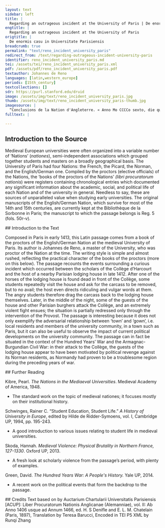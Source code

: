 ```yaml
---
layout: text
sidebar: left
title: |
  Regarding an outrageous incident at the University of Paris | De enormis casu in Universitate Parisiensis
engtitle: |
  Regarding an outrageous incident at the University of Paris
origtitle: |
  De enormis casu in Universitate Parisiensis
breadcrumb: true
permalink: "text/reno_incident_university_paris"
redirect_from: /text/regarding-outrageous-incident-university-paris
identifier: reno_incident_university_paris.md
tei: /assets/tei/reno_incident_university_paris.xml
pdf: /assets/pdf/reno_incident_university_paris.pdf
textauthor: Johannes de Reno
languages: [latin,western_europe]
periods: [15th_century]
textcollections: []
sdr: https://purl.stanford.edu/druid 
image: /assets/img/text/reno_incident_university_paris.jpg
thumb: /assets/img/text/reno_incident_university_paris-thumb.jpg
imagesource: |
  “Conclusions de la Nation d'Angleterre. « Anno Mo CCCCo sexto, die quinta mensis maii — Mo CCCCo XXIIII, die septima mensis martii »”, NuBIS (Bibliothèque interuniversitaire de la Sorbonne)
fulltext: |
  
--- 
```

## Introduction to the Source 
<p>Medieval European universities were often organized into a variable number of ‘Nations’ (<em>nationes</em>), semi-independent associations which grouped together students and masters on a broadly geographical basis. The University of Paris had four Nations: the French, the Picard, the Norman, and the English/German one. Compiled by the proctors (elective officials) of the Nations, the ‘books of the proctors of the Nations’ <em>(libri procuratorum nationis</em>) were registers containing chronological entries which documented any significant information about the academic, social, and political life of each Nation and of the university in general. Needless to say, these are sources of unparalleled value when studying early universities. The original manuscripts of the English/German Nation, which survive for most of the 14th and 15th centuries, are currently kept at the Bibliothèque de la Sorbonne in Paris; the manuscript to which the passage belongs is Reg. 5 (fols. 50r-v).</p>
## Introduction to the Text 
<p>Composed in Paris in early 1413, this Latin passage comes from a book of the proctors of the English/German Nation at the medieval University of Paris. Its author is Johannes de Reno, a master of the University, who was proctor of the Nation at the time. The writing style is simple and almost rushed, reflecting the practical character of the books of the proctors (more on this below). The passage recounts the events surrounding a curious incident which occurred between the scholars of the Collège d’Harcourt and the host of a nearby Parisian lodging house in late 1412. After one of the horses of the lodging house is found dead in front of the Collège, some students repeatedly visit the house and ask for the carcass to be removed, but to no avail; the host even directs ridiculing and vulgar words at them. The angry students therefore drag the carcass back to the lodging house themselves. Later, in the middle of the night, some of the guests of the house and other Parisian burghers attack the Collège, and an extremely violent fight ensues; the situation is partially redressed only through the intervention of the Provost. The passage is interesting because it does not only exemplify the adversarial relationship between ‘town’ and ‘gown’, i.e. local residents and members of the university community, in a town such as Paris, but it can also be useful to observe the impact of current political developments on the university community. The passage can in fact be situated in the context of the Hundred Years’ War and the Armagnac-Burgundian Civil War: in their attack to the Collège, the guests of the lodging house appear to have been motivated by political revenge against its Norman residents, as Normandy had proven to be a troublesome region during the preceding years of war.</p>
## Further Reading 
<p>Kibre, Pearl. <em>The Nations in the Mediaeval Universities</em>. Medieval Academy of America, 1948.</p> <ul> <li>The standard work on the topic of medieval nationes; it focuses mostly on their institutional history.</li> </ul> <p>Schwinges, Rainer C. “Student Education, Student Life.”<em> A History of University in Europe</em>, edited by Hilde de Ridder-Symoens, vol. I, Cambridge UP, 1994, pp. 195-243.</p> <ul> <li>A good introduction to various issues relating to student life in medieval universities.</li> </ul> <p>Skoda, Hannah. <em>Medieval Violence: Physical Brutality in Northern France, 127-1330</em>. Oxford UP, 2013.</p> <ul> <li>A fresh look at scholarly violence from the passage’s period, with plenty of examples.</li> </ul> <p>Green, David. <em>The Hundred Years War: A People's History.</em> Yale UP, 2014.</p> <ul> <li>A recent work on the political events that form the backdrop to the passage.</li> </ul>
## Credits
Text based on by Auctarium Chartularii Universitatis Parisiensis [ACUP]: Liber Procuratorum Nationis Anglicanae (Alemanniae), vol. II: Ab Anno 1406 usque ad Annum 1466, ed. H. S Denifle and E. L. M. Chatelain (Paris, 1897), Translation by Teresa Barucci, Encoded in TEI P5 XML by Runqi Zhang
